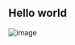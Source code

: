 ## Hello world  
![image](https://i.giphy.com/media/v1.Y2lkPTc5MGI3NjExNzV3NHVvZW1tbzIzeGc4MnNmNmFtOXQzMmkwdGQ4OHF3bWh0MXU0eCZlcD12MV9pbnRlcm5hbF9naWZfYnlfaWQmY3Q9Zw/7NoNw4pMNTvgc/giphy.gif)
